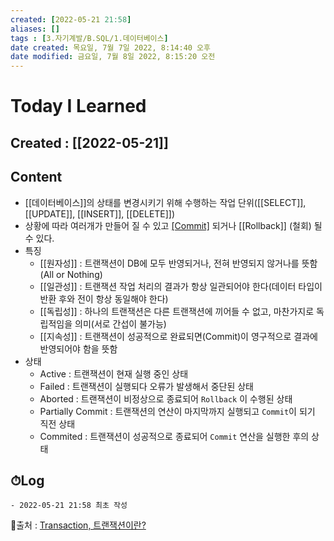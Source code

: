 ```yaml
---
created: [2022-05-21 21:58]
aliases: []
tags : [3.자기계발/B.SQL/1.데이터베이스]
date created: 목요일, 7월 7일 2022, 8:14:40 오후
date modified: 금요일, 7월 8일 2022, 8:15:20 오전
---
```

# Today I Learned
## Created : [[2022-05-21]]
## Content
- [[데이터베이스]]의 상태를 변경시키기 위해 수행하는 작업 단위([[SELECT]], [[UPDATE]], [[INSERT]], [[DELETE]])
- 상황에 따라 여러개가 만들어 질 수 있고 [[Commit]](저장) 되거나 [[Rollback]] (철회) 될 수 있다.
- 특징
	- [[원자성]] : 트랜잭션이 DB에 모두 반영되거나, 전혀 반영되지 않거나를 뜻함(All or Nothing)
	- [[일관성]] : 트랜잭션 작업 처리의 결과가 항상 일관되어야 한다(데이터 타입이 반환 후와 전이 항상 동일해야 한다)
	- [[독립성]] : 하나의 트랜잭션은 다른 트랜잭션에 끼어들 수 없고, 마찬가지로 독립적임을 의미(서로 간섭이 불가능)
	- [[지속성]] : 트랜잭션이 성공적으로 완료되면(Commit)이 영구적으로 결과에 반영되어야 함을 뜻함
- 상태
	- Active : 트랜잭션이 현재 실행 중인 상태
	- Failed : 트랜잭션이 실행되다 오류가 발생해서 중단된 상태
	- Aborted : 트랜잭션이 비정상으로 종료되어 `Rollback` 이 수행된 상태
	- Partially Commit : 트랜잭션의 연산이 마지막까지 실행되고 `Commit`이 되기 직전 상태
	- Commited : 트랜잭션이 성공적으로 종료되어 `Commit` 연산을 실행한 후의 상태

## ⏱Log
	- 2022-05-21 21:58 최초 작성


📙출처 : [Transaction, 트랜잭션이란?](https://wonit.tistory.com/462)